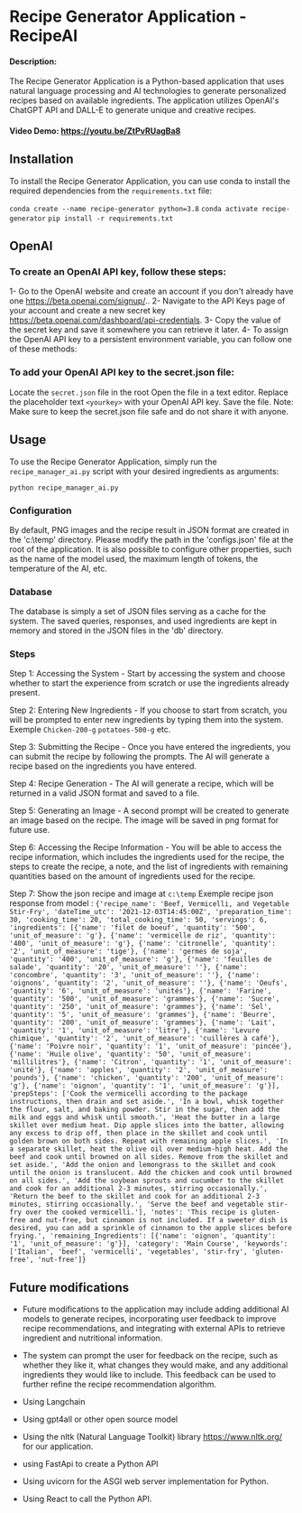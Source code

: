 # Recipe Generator Application - RecipeAI

#### Description:
The Recipe Generator Application is a Python-based application that uses natural language processing and AI technologies to generate personalized recipes based on available ingredients. The application utilizes OpenAI's ChatGPT API and DALL-E to generate unique and creative recipes. 

#### Video Demo:  <https://youtu.be/ZtPvRUagBa8>

## Installation

To install the Recipe Generator Application, you can use conda to install the required dependencies from the `requirements.txt` file:

`conda create --name recipe-generator python=3.8`
`conda activate recipe-generator`
`pip install -r requirements.txt`

## OpenAI
### To create an OpenAI API key, follow these steps:

1- Go to the OpenAI website and create an account if you don't already have one https://beta.openai.com/signup/..
2- Navigate to the API Keys page of your account and create a new secret key https://beta.openai.com/dashboard/api-credentials.
3- Copy the value of the secret key and save it somewhere you can retrieve it later.
4- To assign the OpenAI API key to a persistent environment variable, you can follow one of these methods:

### To add your OpenAI API key to the secret.json file:

Locate the `secret.json` file in the root 
Open the file in a text editor.
Replace the placeholder text `<yourkey>` with your OpenAI API key.
Save the file.
Note: Make sure to keep the secret.json file safe and do not share it with anyone.

## Usage

To use the Recipe Generator Application, simply run the `recipe_manager_ai.py` script with your desired ingredients as arguments:

`python recipe_manager_ai.py`

### Configuration
By default, PNG images and the recipe result in JSON format are created in the 'c:\temp' directory. Please modify the path in the 'configs.json' file at the root of the application. It is also possible to configure other properties, such as the name of the model used, the maximum length of tokens, the temperature of the AI, etc.

### Database
The database is simply a set of JSON files serving as a cache for the system. The saved queries, responses, and used ingredients are kept in memory and stored in the JSON files in the 'db' directory.

### Steps

Step 1: Accessing the System - Start by accessing the system and choose whether to start the experience from scratch or use the ingredients already present.

Step 2: Entering New Ingredients - If you choose to start from scratch, you will be prompted to enter new ingredients by typing them into the system. Exemple `Chicken-200-g`
`potatoes-500-g` 
etc.

Step 3: Submitting the Recipe - Once you have entered the ingredients, you can submit the recipe by following the prompts. The AI will generate a recipe based on the ingredients you have entered.

Step 4: Recipe Generation - The AI will generate a recipe, which will be returned in a valid JSON format and saved to a file.

Step 5: Generating an Image - A second prompt will be created to generate an image based on the recipe. The image will be saved in png format for future use.

Step 6: Accessing the Recipe Information - You will be able to access the recipe information, which includes the ingredients used for the recipe, the steps to create the recipe, a note, and the list of ingredients with remaining quantities based on the amount of ingredients used for the recipe.

Step 7: Show the json recipe and image at `c:\temp`
Exemple recipe json response from model : 
`
{'recipe_name': 'Beef, Vermicelli, and Vegetable Stir-Fry', 'dateTime_utc': '2021-12-03T14:45:00Z', 'preparation_time': 30, 'cooking_time': 20, 'total_cooking_time': 50, 'servings': 6, 'ingredients': [{'name': 'filet de boeuf', 'quantity': '500', 'unit_of_measure': 'g'}, {'name': 'vermicelle de riz', 'quantity': '400', 'unit_of_measure': 'g'}, {'name': 'citronelle', 'quantity': '2', 'unit_of_measure': 'tige'}, {'name': 'germes de soja', 'quantity': '400', 'unit_of_measure': 'g'}, {'name': 'feuilles de salade', 'quantity': '20', 'unit_of_measure': ''}, {'name': 'concombre', 'quantity': '3', 'unit_of_measure': ''}, {'name': 'oignons', 'quantity': '2', 'unit_of_measure': ''}, {'name': 'Oeufs', 'quantity': '6', 'unit_of_measure': 'unités'}, {'name': 'Farine', 'quantity': '500', 'unit_of_measure': 'grammes'}, {'name': 'Sucre', 'quantity': '250', 'unit_of_measure': 'grammes'}, {'name': 'Sel', 'quantity': '5', 'unit_of_measure': 'grammes'}, {'name': 'Beurre', 'quantity': '200', 'unit_of_measure': 'grammes'}, {'name': 'Lait', 'quantity': '1', 'unit_of_measure': 'litre'}, {'name': 'Levure chimique', 'quantity': '2', 'unit_of_measure': 'cuillères à café'}, {'name': 'Poivre noir', 'quantity': '1', 'unit_of_measure': 'pincée'}, {'name': 'Huile olive', 'quantity': '50', 'unit_of_measure': 'millilitres'}, {'name': 'Citron', 'quantity': '1', 'unit_of_measure': 'unité'}, {'name': 'apples', 'quantity': '2', 'unit_of_measure': 'pounds'}, {'name': 'chicken', 'quantity': '200', 'unit_of_measure': 'g'}, {'name': 'oignon', 'quantity': '1', 'unit_of_measure': 'g'}], 'prepSteps': ['Cook the vermicelli according to the package instructions, then drain and set aside.', 'In a bowl, whisk together the flour, salt, and baking powder. Stir in the sugar, then add the milk and eggs and whisk until smooth.', 'Heat the butter in a large skillet over medium heat. Dip apple slices into the batter, allowing any excess to drip off, then place in the skillet and cook until golden brown on both sides. Repeat with remaining apple slices.', 'In a separate skillet, heat the olive oil over medium-high heat. Add the beef and cook until browned on all sides. Remove from the skillet and set aside.', 'Add the onion and lemongrass to the skillet and cook until the onion is translucent. Add the chicken and cook until browned on all sides.', 'Add the soybean sprouts and cucumber to the skillet and cook for an additional 2-3 minutes, stirring occasionally.', 'Return the beef to the skillet and cook for an additional 2-3 minutes, stirring occasionally.', 'Serve the beef and vegetable stir-fry over the cooked vermicelli.'], 'notes': 'This recipe is gluten-free and nut-free, but cinnamon is not included. If a sweeter dish is desired, you can add a sprinkle of cinnamon to the apple slices before frying.', 'remaining_Ingredients': [{'name': 'oignon', 'quantity': '1', 'unit_of_measure': 'g'}], 'category': 'Main Course', 'keywords': ['Italian', 'beef', 'vermicelli', 'vegetables', 'stir-fry', 'gluten-free', 'nut-free']}
`

## Future modifications
- Future modifications to the application may include adding additional AI models to generate recipes, incorporating user feedback to improve recipe recommendations, and integrating with external APIs to retrieve ingredient and nutritional information.

- The system can prompt the user for feedback on the recipe, such as whether they like it, what changes they would make, and any additional ingredients they would like to include. This feedback can be used to further refine the recipe recommendation algorithm.

- Using Langchain
- Using gpt4all or other open source model
- Using the nltk (Natural Language Toolkit) library https://www.nltk.org/ for our application. 
- using FastApi to create a Python API
- Using uvicorn for the ASGI web server implementation for Python. 
- Using React to call the Python API.

